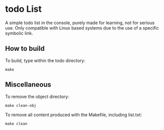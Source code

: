
# todo List

A simple todo list in the console, purely made for learning, not for serious use.
Only compatible with Linux based systems due to the use of a specific symbolic link.

## How to build

To build, type within the todo directory:
```
make
```
## Miscellaneous
To remove the object directory:
```
make clean-obj
```
To remove all content produced with the Makefile, including list.txt:
```
make clean
```
